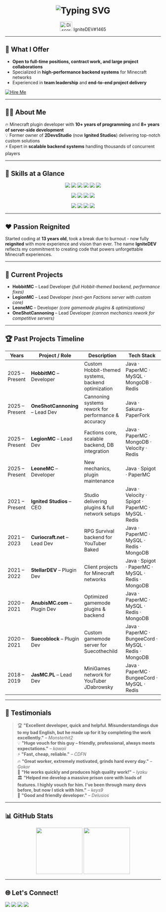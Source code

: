 <!-- Hero Section -->
<h1 align="center">
  <img src="https://readme-typing-svg.demolab.com?font=Fira+Code&weight=500&size=28&pause=1000&color=F78B3D&center=true&vCenter=true&width=850&lines=Hi+%F0%9F%91%8B%2C+I'm+Mateusz+Jasi%C5%84ski;aka+IgniteDEV;Minecraft+Plugin+Architect+%26+Backend+Developer;10%2B+Years+of+Programming+Experience;8%2B+Years+of+Minecraft+Development" alt="Typing SVG" />
</h1>

<p align="center">
  <img src="https://raw.githubusercontent.com/rahuldkjain/github-profile-readme-generator/master/src/images/icons/Social/discord.svg" alt="Discord" height="30" width="40" />
  IgniteDEV#1465
</p>

---

## 🤝 What I Offer
- **Open to full-time positions, contract work, and large project collaborations**  
- Specialized in **high-performance backend systems** for Minecraft networks  
- Experienced in **team leadership** and **end-to-end project delivery**  

[![Hire Me](https://img.shields.io/badge/Email-ignitedevcontact%40gmail.com-red?style=for-the-badge&logo=gmail&logoColor=white)](mailto:ignitedevcontact@gmail.com)

---

## 👨‍💻 About Me  
🔥 Minecraft plugin developer with **10+ years of programming** and **8+ years of server-side development**  
💡 Former owner of **2DevsStudio** (now **Ignited Studios**) delivering top-notch custom solutions  
⚡ Expert in **scalable backend systems** handling thousands of concurrent players  

---

## 🧩 Skills at a Glance

<p align="center">
  <img src="https://img.shields.io/badge/Java-%23f89820.svg?style=for-the-badge&logo=openjdk&logoColor=white" />
  <img src="https://img.shields.io/badge/C%23-239120.svg?style=for-the-badge&logo=c-sharp&logoColor=white" />
  <img src="https://img.shields.io/badge/Node.js-339933?style=for-the-badge&logo=node.js&logoColor=white" />
  <img src="https://img.shields.io/badge/PHP-777BB4?style=for-the-badge&logo=php&logoColor=white" />
  <img src="https://img.shields.io/badge/Unity-000000?style=for-the-badge&logo=unity&logoColor=white" />
  <img src="https://img.shields.io/badge/Unreal-0E1128?style=for-the-badge&logo=unreal-engine&logoColor=white" />
</p>

<p align="center">
  <img src="https://img.shields.io/badge/MySQL-4479A1?style=for-the-badge&logo=mysql&logoColor=white" />
  <img src="https://img.shields.io/badge/PostgreSQL-316192?style=for-the-badge&logo=postgresql&logoColor=white" />
  <img src="https://img.shields.io/badge/MongoDB-47A248?style=for-the-badge&logo=mongodb&logoColor=white" />
  <img src="https://img.shields.io/badge/Redis-DC382D?style=for-the-badge&logo=redis&logoColor=white" />
</p>

<p align="center">
  <img src="https://img.shields.io/badge/Spigot-ED8106?style=for-the-badge&logo=spigotmc&logoColor=white" />
  <img src="https://img.shields.io/badge/PaperMC-white?style=for-the-badge&logo=java&logoColor=black" />
  <img src="https://img.shields.io/badge/BungeeCord-blue?style=for-the-badge&logo=java&logoColor=white" />
  <img src="https://img.shields.io/badge/Velocity-black?style=for-the-badge&logo=java&logoColor=white" />
</p>

---

## ❤️ Passion Reignited
Started coding at **13 years old**, took a break due to burnout - now fully **reignited** with more experience and vision than ever. The name **IgniteDEV** reflects my commitment to creating code that powers unforgettable Minecraft experiences.

---

## 🚀 Current Projects
- **HobbitMC** – Lead Developer *(full Hobbit-themed backend, performance fixes)*  
- **LegionMC** – Lead Developer *(next-gen Factions server with custom core)*  
- **LeoneMC** – Developer *(core gamemode plugins & optimizations)*  
- **OneShotCannoning** – Lead Developer *(cannon mechanics rework for competitive servers)*  

---

## 🏆 Past Projects Timeline

| Years         | Project / Role                       | Description                                                        | Tech Stack                                         |
|---------------|--------------------------------------|--------------------------------------------------------------------|---------------------------------------------------|
| 2025 – Present | **HobbitMC** – Developer             | Custom Hobbit-themed systems, backend optimization                 | Java · PaperMC · MySQL · MongoDB · Redis           |
| 2025 – Present | **OneShotCannoning** – Lead Dev       | Cannoning systems rework for performance & accuracy                | Java · Sakura-PaperFork                            |
| 2025 – Present | **LegionMC** – Lead Dev               | Factions core, scalable backend, DB integration                    | Java · PaperMC · MongoDB · Velocity · Redis        |
| 2025 – Present | **LeoneMC** – Developer               | New mechanics, plugin maintenance                                  | Java · Spigot · PaperMC                             |
| 2021 – Present | **Ignited Studios** – CEO             | Studio delivering plugins & full network setups                     | Java · Velocity · Spigot · PaperMC · MySQL · Redis |
| 2021 – 2023   | **Curiocraft.net** – Lead Dev          | RPG Survival backend for YouTuber Baked                             | Java · PaperMC · MySQL · Redis · MongoDB           |
| 2021 – 2022   | **StellarDEV** – Plugin Dev            | Client projects for Minecraft networks                              | Java · Spigot · PaperMC · MySQL · Redis · MongoDB  |
| 2020 – 2021   | **AnubisMC.com** – Plugin Dev          | Optimized gamemode plugins & backend                                | Java · PaperMC · MySQL · Redis · MongoDB           |
| 2020 – 2021   | **Suecoblock** – Plugin Dev            | Custom gamemode server for Suecothechild                             | Java · PaperMC · BungeeCord · MySQL · Redis · MongoDB |
| 2018 – 2019   | **JasMC.PL** – Lead Dev                | MiniGames network for YouTuber JDabrowsky                            | Java · PaperMC · BungeeCord · MySQL · Redis         |

---

## 💬 Testimonials

> 🏆 **"Excellent developer, quick and helpful. Misunderstandings due to my bad English, but he made up for it by completing the work excellently."** – *Monsterhit2*  
> 💡 **"Huge vouch for this guy – friendly, professional, always meets expectations."** – *kawaii*  
> ⚡ **"Fast, cheap, reliable."** – *CDFN*  
> 🔥 **"Great worker, extremely motivated, grinds hard every day."** – *Gokor*  
> 🚀 **"He works quickly and produces high quality work!"** – *Iyaku*  
> 🏛 **"Helped me develop a massive prison core with loads of features. I highly vouch for him. I’ve been through many devs before, but now I stick with him."** – *keys9*  
> 🤝 **"Good and friendly developer."** – *Delusios*  

---

## 📊 GitHub Stats
<p align="center">
  <img src="https://github-readme-stats.vercel.app/api?username=im-ignitedev&show_icons=true&theme=radical" height="150" />
  <img src="https://github-readme-stats.vercel.app/api/top-langs/?username=im-ignitedev&layout=compact&theme=radical" height="150" />
</p>

---

## 🌐 Let's Connect!
<p>
  <a href="https://www.spigotmc.org/members/2devsstudio.596329/"><img src="https://img.shields.io/badge/SpigotMC-%2300AEEF.svg?style=for-the-badge&logo=spigotmc&logoColor=white" /></a>
  <a href="https://builtbybit.com/members/ignited-studios.289748/"><img src="https://img.shields.io/badge/BuiltByBit-%23FF6B6B.svg?style=for-the-badge&logo=github&logoColor=white" /></a>
  <a href="mailto:ignitedevcontact@gmail.com"><img src="https://img.shields.io/badge/Email-%23EA4335.svg?style=for-the-badge&logo=gmail&logoColor=white" /></a>
  <a href="https://discord.com/users/"><img src="https://img.shields.io/badge/Discord-%237289DA.svg?style=for-the-badge&logo=discord&logoColor=white" /></a>
</p>
